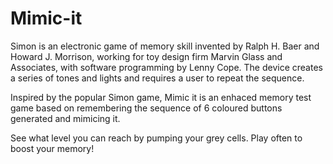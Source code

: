 # Mimic-it

Simon is an electronic game of memory skill invented by Ralph H. Baer and Howard J. Morrison, working for toy design firm Marvin Glass and Associates,
with software programming by Lenny Cope. The device creates a series of tones and lights and requires a user to repeat the sequence.

Inspired by the popular Simon game, Mimic it is an enhaced memory test game based on remembering the sequence of 6 coloured buttons generated and mimicing it. 

See what level you can reach by pumping your grey cells. Play often to boost your memory!
